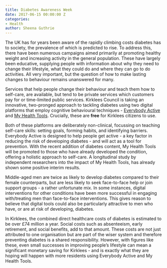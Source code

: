 ```yaml
---
title: Diabetes Awareness Week
date: 2017-06-15 00:00:00 Z
categories:
- Health
author: Sheena Guthrie
---
```


The UK has for years been aware of the rapidly climbing costs diabetes has to society, the prevalence of which is predicted to rise. To address this, there have been numerous campaigns aimed primarily at promoting healthy weight and increasing activity in the general population. These have largely been educative, supplying people with information about why they need to change their lifestyle, what they could do and where they can go to do activities. All very important, but the question of how to make lasting changes to behaviour remains unanswered for many.
 
Services that help people change their behaviour and teach them how to self-care, are available, but tend to be private services which customers pay for or time-limited public services. Kirklees Council is taking an innovative, two-pronged approach to tackling diabetes using two digital platforms that employ cognitive behavioural techniques - [Everybody Active](https://www.everybodyactive.org.uk/) and [My Health Tools](https://www.myhealthtools.uk/). Crucially, these are **free** for Kirklees citizens to use.
 
Both of these platforms are deliberately non-clinical, focussing on teaching self-care skills: setting goals, forming habits, and identifying barriers. Everybody Active is designed to help people get active - a key factor in reducing the risk of developing diabetes - and will act as a tool for prevention. With the recent addition of diabetes content, My Health Tools will be promoted to those who have already developed the condition, offering a holistic approach to self-care. A longitudinal study by  independent researchers into the impact of My Health Tools, has already shown some positive interim results.
 
Middle-aged men are twice as likely to develop diabetes compared to their female counterparts, but are less likely to seek face-to-face help or join support groups - a rather unfortunate mix. In some instances, digital interventions for other conditions have been more successful in engaging with/treating men than face-to-face interventions. This gives reason to believe that digital tools could also be particularly attractive to men who have, or are at risk of developing, diabetes.
 
In Kirklees, the combined direct healthcare costs of diabetes is estimated to be over £74 million a year. Social costs such as absenteeism, early retirement, and social benefits, add to that amount. These costs are not just attributed to one organisation but are part of the wiser system and therefore preventing diabetes is a shared responsibility. However, with figures like these, even small successes in improving people’s lifestyle can mean a significant monetary saving for Kirklees - and is exactly what they are hoping will happen with more residents using Everybody Active and My Health Tools.  
